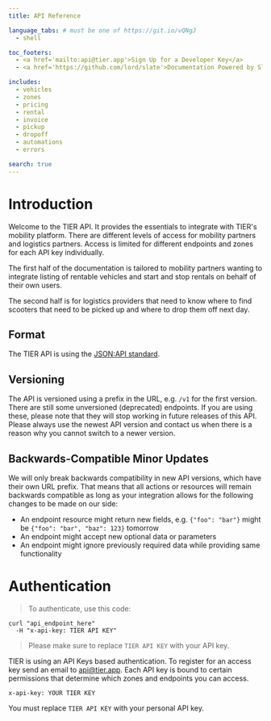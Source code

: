 ```yaml
---
title: API Reference

language_tabs: # must be one of https://git.io/vQNgJ
  - shell

toc_footers:
  - <a href='mailto:api@tier.app'>Sign Up for a Developer Key</a>
  - <a href='https://github.com/lord/slate'>Documentation Powered by Slate</a>

includes:
  - vehicles
  - zones
  - pricing
  - rental
  - invoice
  - pickup
  - dropoff
  - automations
  - errors

search: true
---
```


# Introduction

Welcome to the TIER API. It provides the essentials to integrate with TIER's mobility platform.
There are different levels of access for mobility partners and logistics partners.
Access is limited for different endpoints and zones for each API key individually.

The first half of the documentation is tailored to mobility partners wanting to integrate listing of
rentable vehicles and start and stop rentals on behalf of their own users.

The second half is for logistics providers that need to know where to find scooters that need to
be picked up and where to drop them off next day.

## Format

The TIER API is using the [JSON:API standard](https://jsonapi.org/).

## Versioning

The API is versioned using a prefix in the URL, e.g. `/v1` for the first version. There are
still some unversioned (deprecated) endpoints. If you are using these, please note that they will stop
working in future releases of this API. Please always use the newest API version and contact
us when there is a reason why you cannot switch to a newer version.

## Backwards-Compatible Minor Updates

We will only break backwards compatibility in new API versions, which have their own URL prefix.
That means that all actions or resources will remain backwards compatible as long as your integration
allows for the following changes to be made on our side:

 - An endpoint resource might return new fields, e.g. `{"foo": "bar"}` might be `{"foo": "bar", "baz": 123}` tomorrow 
 - An endpoint might accept new optional data or parameters
 - An endpoint might ignore previously required data while providing same functionality
  

# Authentication

> To authenticate, use this code:


```shell
curl "api_endpoint_here"
  -H "x-api-key: TIER API KEY"
```

> Please make sure to replace `TIER API KEY` with your API key.

TIER is using an API Keys based authentication. To register for an access key send an email
to <a href='mailto:api@tier.app'>api@tier.app</a>. Each API key is bound to certain permissions
that determine which zones and endpoints you can access.

`x-api-key: YOUR TIER KEY`

<aside class="notice">
You must replace <code>TIER API KEY</code> with your personal API key.
</aside>

